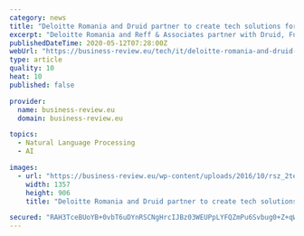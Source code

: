 ```yaml
---
category: news
title: "Deloitte Romania and Druid partner to create tech solutions for legal, HR and financial departments"
excerpt: "Deloitte Romania and Reff & Associates partner with Druid, Future WorkForce and RPAbox, leading local companies in the field of digital"
publishedDateTime: 2020-05-12T07:28:00Z
webUrl: "https://business-review.eu/tech/it/deloitte-romania-and-druid-partner-to-create-tech-solutions-for-legal-hr-and-financial-departments-210327"
type: article
quality: 10
heat: 10
published: false

provider:
  name: business-review.eu
  domain: business-review.eu

topics:
  - Natural Language Processing
  - AI

images:
  - url: "https://business-review.eu/wp-content/uploads/2016/10/rsz_2technology1.jpg"
    width: 1357
    height: 906
    title: "Deloitte Romania and Druid partner to create tech solutions for legal, HR and financial departments"

secured: "RAH3TceBUoYB+0vbT6uDYnRSCNgHrcIJBz03WEUPpLYFQZmPu6Svbug0+Z+qW/xgY5oNNqrp4i+9RD2G7NJoO5V4mNRrfdYwT7esoBkzucQeR5TXkW+KW3oOA+RsMWwuRXBOWROC0F1ri1U/PTkWxgTy7MSFpqIo4PRXVOwQBYUZXzqx5nBSSNGMIlVcJQlpoReQ1MAdi6oSDhU8DcImsdhT2OOSZgi0Uv3rIc7Zeb3gcu1RvEs3o1h2cyWQv2tAT9Y/XdH90WYaiQTHyrHPwzp/Sk4BWOHinhhKI/4fRj+TGUZf/VGCvx+Y2vHx7p47;2lLbkq+lJp99buBvcGcbqQ=="
---
```


